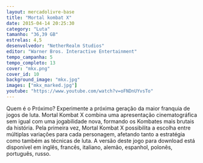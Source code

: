 ```yaml
---
layout: mercadolivre-base
title: "Mortal kombat X"
date: 2015-04-14 20:25:30
category: "Luta"
tamanho: "36,39 GB"
estrelas: 4,5
desenvolvedor: "NetherRealm Studios"
editor: "Warner Bros. Interactive Entertainment"
tempo_campanha: 5
tempo_completo: 13
cover: "mkx.png"
cover_id: 10
background_image: "mkx.jpg"
images: ["mkx_marked.jpg"]
youtube: "https://www.youtube.com/watch?v=oFNDnUYvsTo"
---
```


Quem é o Próximo? Experimente a próxima geração da maior franquia de jogos de luta. Mortal Kombat X combina uma apresentação cinematográfica sem igual com uma jogabilidade nova, formando os Kombates mais brutais da história. Pela primeira vez, Mortal Kombat X possibilita a escolha entre múltiplas variações para cada personagem, afetando tanto a estratégia como também as técnicas de luta. A versão deste jogo para download está disponível em inglês, francês, italiano, alemão, espanhol, polonês, português, russo.
